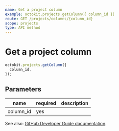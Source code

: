 ```yaml
---
name: Get a project column
example: octokit.projects.getColumn({ column_id })
route: GET /projects/columns/{column_id}
scope: projects
type: API method
---
```


# Get a project column

```js
octokit.projects.getColumn({
  column_id,
});
```

## Parameters

<table>
  <thead>
    <tr>
      <th>name</th>
      <th>required</th>
      <th>description</th>
    </tr>
  </thead>
  <tbody>
    <tr><td>column_id</td><td>yes</td><td>

</td></tr>
  </tbody>
</table>

See also: [GitHub Developer Guide documentation](https://developer.github.com/v3/projects/columns/#get-a-project-column).
